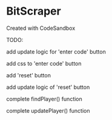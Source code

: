 # BitScraper
Created with CodeSandbox

TODO:

add update logic for 'enter code' button

add css to 'enter code' button

add 'reset' button

add update logic of 'reset' button

complete findPlayer() function

complete updatePlayer() function
